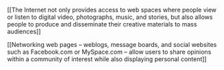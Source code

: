 [[The Internet not only provides access to web spaces where people view or listen to digital video, photographs, music, and stories, but also allows people to produce and disseminate their creative materials to mass audiences]]

[[Networking web pages – weblogs, message boards, and social websites such as Facebook.com or MySpace.com – allow users to share opinions within a community of interest while also displaying personal content]]

